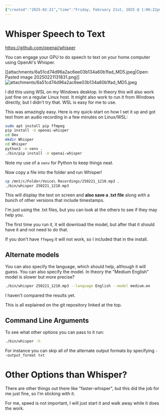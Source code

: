 ```yaml
---
{"created":"2025-02-21","time":"Friday, February 21st, 2025 @ 1:06:22pm","tags":["KnowledgeBase"],"authors":["ChrisL8"],"dg-publish":true,"permalink":"/knowledge-base/using-whisper-to-set-up-speech-to-text-processing/","dgPassFrontmatter":true}
---
```



# Whisper Speech to Text
https://github.com/openai/whisper

You can engage your GPU to do speech to text on your home computer using OpenAI's Whisper.

[[attachments/6a51cd74d96a2ac6ee03b134a60b1fad_MD5.jpeg|Open: Pasted image 20250221131831.png]]
![attachments/6a51cd74d96a2ac6ee03b134a60b1fad_MD5.jpeg](/img/user/attachments/6a51cd74d96a2ac6ee03b134a60b1fad_MD5.jpeg)

I did this using WSL on my Windows desktop. In theory this will also work just fine on a regular Linux host. It might also work to run it from Windows directly, but I didn't try that. WSL is easy for me to use.

This was amazingly easy. Here is my quick-start on how I set it up and got text from an audio recording in a few minutes on Linux/WSL:

```bash
sudo apt install pip ffmpeg
pip install -U openai-whisper
cd Dev
mkdir Whisper
cd Whisper
python3 -m venv .
./bin/pip install -U openai-whisper
```
Note my use of a `venv` for Python to keep things neat.

Now copy a file into the folder and run Whisper!
```bash
cp /mnt/c/Folder/Voice\ Recordings/250221_1210.mp3 .
./bin/whisper 250221_1210.mp3
```
This will display the text on screen and **also save a .txt file** along with a bunch of other versions that include timestamps.

I'm just using the .txt files, but you can look at the others to see if they may help you.

The first time you run it, it will download the model, but after that it should have it and not need to do that.

If you don't have `ffmpeg` it will not work, so I included that in the install.

## Alternate models
You can also specify the language, which should help, although it will guess.
You can also specify the model. In theory the "Medium English" model is slower but more precise?
```bash
./bin/whisper 250221_1210.mp3 --language English --model medium.en
```
I haven't compared the results yet.

This is all explained on the git repository linked at the top.
## Command Line Arguments
To see what other options you can pass to it run:
```bash
./bin/whisper -h
```
For instance you can skip all of the alternate output formats by specifying `--output_format txt`
# Other Options than Whisper?
There are other things out there like "faster-whisper", but this did the job for me just fine, so I'm sticking with it.

For me, speed is not important, I will just start it and walk away while it does the work.
